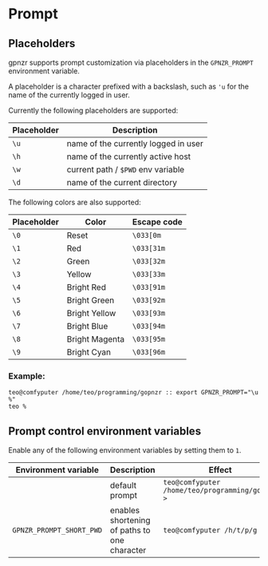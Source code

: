 # Prompt

## Placeholders

gpnzr supports prompt customization via placeholders in the `GPNZR_PROMPT`
environment variable.

A placeholder is a character prefixed with a backslash, such as `'u` for the
name of the currently logged in user.

Currently the following placeholders are supported:

| Placeholder | Description                          |
| ----------- | ------------------------------------ |
| `\u`        | name of the currently logged in user |
| `\h`        | name of the currently active host    |
| `\w`        | current path / `$PWD` env variable   |
| `\d`        | name of the current directory        |

The following colors are also supported:

| Placeholder | Color          | Escape code |
| ----------- | -------------- | ----------- |
| `\0`        | Reset          | `\033[0m`   |
| `\1`        | Red            | `\033[31m`  |
| `\2`        | Green          | `\033[32m`  |
| `\3`        | Yellow         | `\033[33m`  |
| `\4`        | Bright Red     | `\033[91m`  |
| `\5`        | Bright Green   | `\033[92m`  |
| `\6`        | Bright Yellow  | `\033[93m`  |
| `\7`        | Bright Blue    | `\033[94m`  |
| `\8`        | Bright Magenta | `\033[95m`  |
| `\9`        | Bright Cyan    | `\033[96m`  |

### Example:

```gpnzr
teo@comfyputer /home/teo/programming/gopnzr :: export GPNZR_PROMPT="\u %"
teo %
```

## Prompt control environment variables

Enable any of the following environment variables by setting them to `1`.

| Environment variable     | Description                                  | Effect                                           |
| ------------------------ | -------------------------------------------- | ------------------------------------------------ |
|                          | default prompt                               | `teo@comfyputer /home/teo/programming/gopnzr > ` |
| `GPNZR_PROMPT_SHORT_PWD` | enables shortening of paths to one character | `teo@comfyputer /h/t/p/g > `                     |
